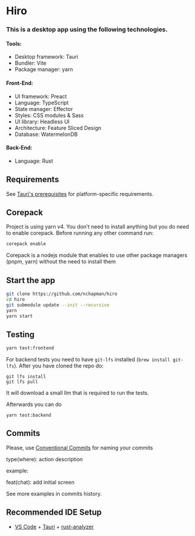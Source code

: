 # Hiro

### This is a desktop app using the following technologies.

#### Tools:

- Desktop framework: Tauri
- Bundler: Vite
- Package manager: yarn

#### Front-End:

- UI framework: Preact
- Language: TypeScript
- State manager: Effector
- Styles: CSS modules & Sass
- UI library: Headless UI
- Architecture: Feature Sliced Design
- Database: WatermelonDB

#### Back-End:

- Language: Rust

## Requirements

See [Tauri's prerequisites](https://tauri.app/v1/guides/getting-started/prerequisites/) for platform-specific requirements.

## Corepack

Project is using yarn v4. You don't need to install anything but you do need to enable corepack. Before running any other command run:

```bash
corepack enable
```

Corepack is a nodejs module that enables to use other package managers (pnpm, yarn) without the need to install them

## Start the app

```bash
git clone https://github.com/nchapman/hiro
cd hiro
git submodule update --init --recursive
yarn
yarn start
```

## Testing

```bash
yarn test:frontend
```

For backend tests you need to have `git-lfs` installed (`brew install git-lfs`). After you have cloned the repo do:

```
git lfs install
git lfs pull
```

It will download a small llm that is required to run the tests.

Afterwards you can do

```
yarn test:backend
```

## Commits

Please, use [Conventional Commits](https://www.conventionalcommits.org/en/v1.0.0/#summary) for naming your commits

type(where): action description

example:

feat(chat): add initial screen

See more examples in commits history.

## Recommended IDE Setup

- [VS Code](https://code.visualstudio.com/) + [Tauri](https://marketplace.visualstudio.com/items?itemName=tauri-apps.tauri-vscode) + [rust-analyzer](https://marketplace.visualstudio.com/items?itemName=rust-lang.rust-analyzer)

